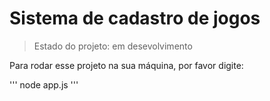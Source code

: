 # Sistema de cadastro de jogos

> Estado do projeto: em desevolvimento 

Para rodar esse projeto na sua máquina, por favor digite:

'''
node app.js
'''
